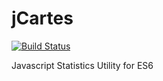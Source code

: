 # jCartes
[![Build Status](https://travis-ci.org/renanvalentin/jcartes.svg?branch=master)](https://travis-ci.org/renanvalentin/jcartes)

Javascript Statistics Utility for ES6
